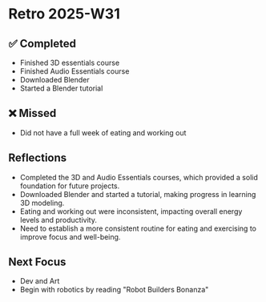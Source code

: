 ﻿# Retro 2025-W31

## ✅ Completed

- Finished 3D essentials course
- Finished Audio Essentials course
- Downloaded Blender
- Started a Blender tutorial

## ❌ Missed

- Did not have a full week of eating and working out

## Reflections

- Completed the 3D and Audio Essentials courses, which provided a solid foundation for future projects.
- Downloaded Blender and started a tutorial, making progress in learning 3D modeling.
- Eating and working out were inconsistent, impacting overall energy levels and productivity.
- Need to establish a more consistent routine for eating and exercising to improve focus and well-being.

## Next Focus

- Dev and Art
- Begin with robotics by reading "Robot Builders Bonanza"
